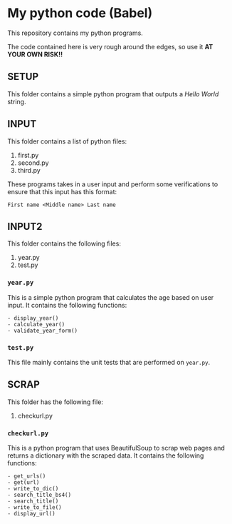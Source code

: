 # My python code (Babel)

This repository contains my python programs.

The code contained here is very rough around the edges, so use it **AT YOUR OWN RISK!!**

## SETUP

This folder contains a simple python program that outputs a *Hello World* string.

## INPUT

This folder contains a list of python files:

1. first.py
2. second.py
3. third.py

These programs takes in a user input and perform some verifications to ensure that this input has this format:

```
First name <Middle name> Last name
```

## INPUT2

This folder contains the following files:

1. year.py
2. test.py

### `year.py`

This is a simple python program that calculates the age based on user input.
It contains the following functions:

    - display_year()
    - calculate_year()
    - validate_year_form()

### `test.py`

This file mainly contains the unit tests that are performed on `year.py`.

## SCRAP

This folder has the following file:

1. checkurl.py

### `checkurl.py`

This is a python program that uses BeautifulSoup to scrap web pages and returns a dictionary with the scraped data.
It contains the following functions:

    - get_urls()
    - get(url)
    - write_to_dic()
    - search_title_bs4()
    - search_title()
    - write_to_file()
    - display_url()

